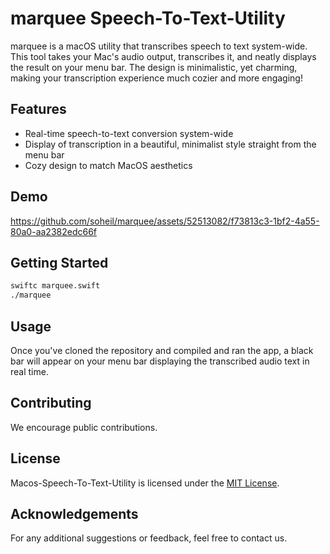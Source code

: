# marquee Speech-To-Text-Utility

marquee is a macOS utility that transcribes speech to text system-wide. This tool takes your Mac's audio output, transcribes it, and neatly displays the result on your menu bar. The design is minimalistic, yet charming, making your transcription experience much cozier and more engaging!

## Features

- Real-time speech-to-text conversion system-wide
- Display of transcription in a beautiful, minimalist style straight from the menu bar
- Cozy design to match MacOS aesthetics

## Demo

https://github.com/soheil/marquee/assets/52513082/f73813c3-1bf2-4a55-80a0-aa2382edc66f

## Getting Started

```bash
swiftc marquee.swift
./marquee
```

## Usage

Once you've cloned the repository and compiled and ran the app, a black bar will appear on your menu bar displaying the transcribed audio text in real time.

## Contributing

We encourage public contributions.

## License

Macos-Speech-To-Text-Utility is licensed under the [MIT License](https://opensource.org/licenses/MIT).

## Acknowledgements

For any additional suggestions or feedback, feel free to contact us.

